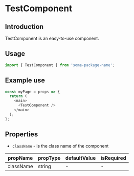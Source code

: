 # TestComponent

<!-- STORY -->

## Introduction

TestComponent is an easy-to-use component.

## Usage

```javascript
import { TestComponent } from 'some-package-name';
```

## Example use

```javascript
const myPage = props => {
  return (
    <main>
      <TestComponent />
    </main>
  );
};
```

## Properties

- `className` - is the class name of the component

| propName  | propType | defaultValue | isRequired |
| --------- | -------- | ------------ | ---------- |
| className | string   | -            | -          |
